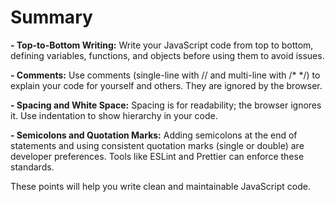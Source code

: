 # Summary

**- Top-to-Bottom Writing:** Write your JavaScript code from top to bottom, defining variables, functions, and objects before using them to avoid issues.

**- Comments:** Use comments (single-line with // and multi-line with /\* \*/) to explain your code for yourself and others. They are ignored by the browser.

**- Spacing and White Space:** Spacing is for readability; the browser ignores it. Use indentation to show hierarchy in your code.

**- Semicolons and Quotation Marks:** Adding semicolons at the end of statements and using consistent quotation marks (single or double) are developer preferences. Tools like ESLint and Prettier can enforce these standards.

These points will help you write clean and maintainable JavaScript code.
